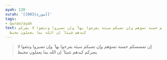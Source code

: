 ```yaml
---
ayah: 120
surah: '[[003|سورة]]'
tags:
- quran/ayah
text: إن تمسسكم حسنة تسؤهم وإن تصبكم سيئة يفرحوا بها ۖ وإن تصبروا وتتقوا لا يضركم
  كيدهم شيئا ۗ إن الله بما يعملون محيط
---
```

> إن تمسسكم حسنة تسؤهم وإن تصبكم سيئة يفرحوا بها ۖ وإن تصبروا وتتقوا لا يضركم كيدهم شيئا ۗ إن الله بما يعملون محيط
